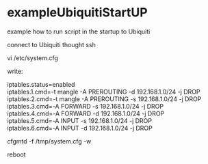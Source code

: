 # exampleUbiquitiStartUP
example how to run script in the startup to Ubiquiti 

connect to Ubiquiti thought ssh

vi /etc/system.cfg

write:

iptables.status=enabled\
iptables.1.cmd=-t mangle -A PREROUTING -d 192.168.1.0/24 -j DROP\
iptables.2.cmd=-t mangle -A PREROUTING -s 192.168.1.0/24 -j DROP\
iptables.3.cmd=-A FORWARD -s 192.168.1.0/24 -j DROP\
iptables.4.cmd=-A FORWARD -d 192.168.1.0/24 -j DROP\
iptables.5.cmd=-A INPUT -s 192.168.1.0/24 -j DROP\
iptables.6.cmd=-A INPUT -d 192.168.1.0/24 -j DROP


cfgmtd -f /tmp/system.cfg -w

reboot
